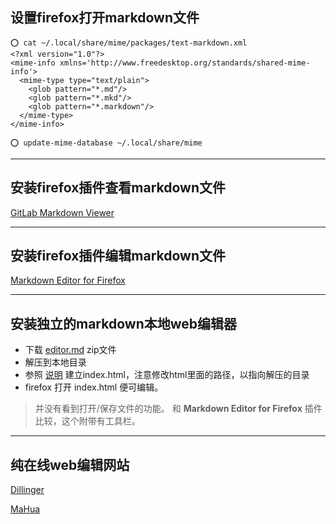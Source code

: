 ## 设置firefox打开markdown文件
```
⭕ cat ~/.local/share/mime/packages/text-markdown.xml
<?xml version="1.0"?>
<mime-info xmlns='http://www.freedesktop.org/standards/shared-mime-info'>
  <mime-type type="text/plain">
    <glob pattern="*.md"/>
    <glob pattern="*.mkd"/>
    <glob pattern="*.markdown"/>
  </mime-type>
</mime-info>

⭕ update-mime-database ~/.local/share/mime
```

---

## 安装firefox插件查看markdown文件
[GitLab Markdown Viewer](https://addons.mozilla.org/zh-CN/firefox/addon/gitlab-markdown-viewer/?utm_source=addons.mozilla.org&utm_medium=referral&utm_content=search)

---

## 安装firefox插件编辑markdown文件
[Markdown Editor for Firefox](https://addons.mozilla.org/zh-CN/firefox/addon/markdown-editor-premium/?utm_source=addons.mozilla.org&utm_medium=referral&utm_content=search)

---

## 安装独立的markdown本地web编辑器
- 下载 [editor.md](https://github.com/pandao/editor.md/archive/master.zip "editor.md") zip文件
- 解压到本地目录
- 参照 [说明](https://pandao.github.io/editor.md/ "说明") 建立index.html，注意修改html里面的路径，以指向解压的目录
- firefox 打开 index.html 便可编辑。

>  并没有看到打开/保存文件的功能。
>  和 **Markdown Editor for Firefox** 插件比较，这个附带有工具栏。

---

## 纯在线web编辑网站

[Dillinger](http://dillinger.io/)

[MaHua](http://mahua.jser.me/)